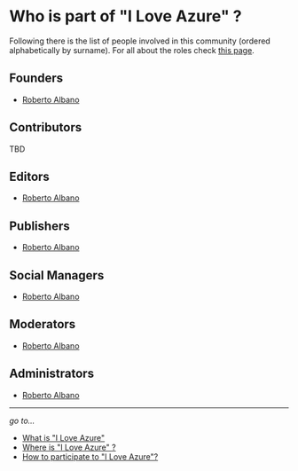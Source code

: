 # Who is part of "I Love Azure" ?

Following there is the list of people involved in this community (ordered alphabetically by surname).
For all about the roles check [this page](..\_Shared\Roles.md).

## Founders

- [Roberto Albano](https://www.linkedin.com/in/robertoalbano)

## Contributors

TBD

## Editors

- [Roberto Albano](https://www.linkedin.com/in/robertoalbano)

## Publishers

- [Roberto Albano](https://www.linkedin.com/in/robertoalbano)

## Social Managers

- [Roberto Albano](https://www.linkedin.com/in/robertoalbano)

## Moderators

- [Roberto Albano](https://www.linkedin.com/in/robertoalbano)

## Administrators

- [Roberto Albano](https://www.linkedin.com/in/robertoalbano)

---
*go to...*

- [What is "I Love Azure"](..\WhatIs\WhatIs.md)
- [Where is "I Love Azure" ?](..\WhereIs\WhereIs.md)
- [How to participate to "I Love Azure"?](..\HowToPart\HowToPart.md)
